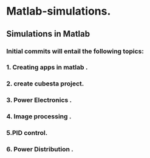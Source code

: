 # Matlab-simulations.
## Simulations in Matlab
### Initial commits  will entail the following topics: 
### 1. Creating apps in matlab .
### 2. create  cubesta project.
### 3. Power Electronics .
### 4. Image processing .
### 5.PID control.
### 6. Power Distribution .

